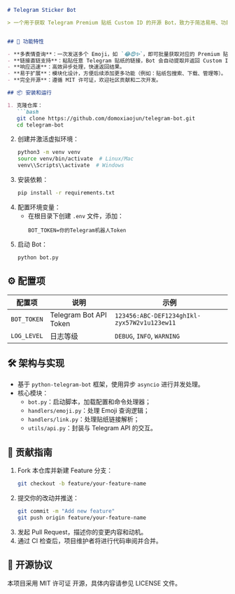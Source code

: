 ```markdown
# Telegram Sticker Bot

> 一个用于获取 Telegram Premium 贴纸 Custom ID 的开源 Bot，致力于简洁易用、功能强大，并完全遵守开源协议。


## 🔧 功能特性

- **多表情查询**：一次发送多个 Emoji，如 `😂😍✨`，即可批量获取对应的 Premium 贴纸 Custom ID。
- **链接直链支持**：粘贴任意 Telegram 贴纸的链接，Bot 会自动提取并返回 Custom ID。
- **响应迅速**：高效异步处理，快速返回结果。
- **易于扩展**：模块化设计，方便后续添加更多功能（例如：贴纸包搜索、下载、管理等）。
- **完全开源**：遵循 MIT 许可证，欢迎社区贡献和二次开发。

## 📦 安装和运行

1. 克隆仓库：
   ```bash
   git clone https://github.com/domoxiaojun/telegram-bot.git
   cd telegram-bot
   ```
2. 创建并激活虚拟环境：
   ```bash
   python3 -m venv venv
   source venv/bin/activate  # Linux/Mac
   venv\\Scripts\\activate  # Windows
   ```
3. 安装依赖：
   ```bash
   pip install -r requirements.txt
   ```
4. 配置环境变量：
   - 在根目录下创建 `.env` 文件，添加：
     ```text
     BOT_TOKEN=你的Telegram机器人Token
     ```
5. 启动 Bot：
   ```bash
   python bot.py
   ```

## ⚙️ 配置项

| 配置项       | 说明                  | 示例                           |
| ------------ | --------------------- | ------------------------------ |
| `BOT_TOKEN`  | Telegram Bot API Token | `123456:ABC-DEF1234ghIkl-zyx57W2v1u123ew11` |
| `LOG_LEVEL`  | 日志等级               | `DEBUG`, `INFO`, `WARNING`     |

## 🛠 架构与实现

- 基于 `python-telegram-bot` 框架，使用异步 `asyncio` 进行并发处理。
- 核心模块：
  - `bot.py`：启动脚本，加载配置和命令处理器；
  - `handlers/emoji.py`：处理 Emoji 查询逻辑；
  - `handlers/link.py`：处理贴纸链接解析；
  - `utils/api.py`：封装与 Telegram API 的交互。



## 🤝 贡献指南

1. Fork 本仓库并新建 Feature 分支：
   ```bash
   git checkout -b feature/your-feature-name
   ```
2. 提交你的改动并推送：
   ```bash
   git commit -m "Add new feature"
   git push origin feature/your-feature-name
   ```
3. 发起 Pull Request，描述你的变更内容和动机。
4. 通过 CI 检查后，项目维护者将进行代码审阅并合并。


## 📄 开源协议
本项目采用 MIT 许可证 开源，具体内容请参见 LICENSE 文件。


